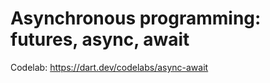 # Asynchronous programming: futures, async, await

Codelab: <https://dart.dev/codelabs/async-await>
